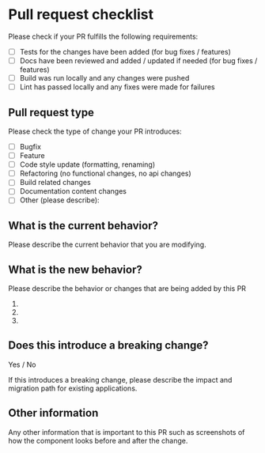# Pull request checklist

Please check if your PR fulfills the following requirements:

- [ ] Tests for the changes have been added (for bug fixes / features)
- [ ] Docs have been reviewed and added / updated if needed (for bug fixes / features)
- [ ] Build was run locally and any changes were pushed
- [ ] Lint has passed locally and any fixes were made for failures

## Pull request type

Please check the type of change your PR introduces:

- [ ] Bugfix
- [ ] Feature
- [ ] Code style update (formatting, renaming)
- [ ] Refactoring (no functional changes, no api changes)
- [ ] Build related changes
- [ ] Documentation content changes
- [ ] Other (please describe):

## What is the current behavior?

Please describe the current behavior that you are modifying.

## What is the new behavior?

Please describe the behavior or changes that are being added by this PR

1.
2.
3.

## Does this introduce a breaking change?

Yes / No

If this introduces a breaking change, please describe the impact and migration path for existing applications.

## Other information

Any other information that is important to this PR such as screenshots of how the component looks before and after the change.

